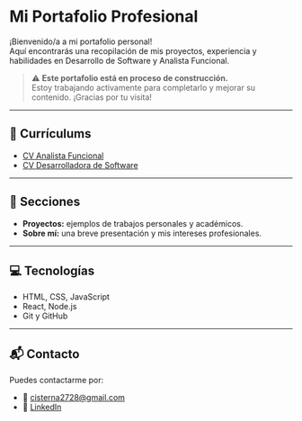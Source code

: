 # Mi Portafolio Profesional

¡Bienvenido/a a mi portafolio personal!  
Aquí encontrarás una recopilación de mis proyectos, experiencia y habilidades en Desarrollo de Software y Analista Funcional.

> ⚠️ **Este portafolio está en proceso de construcción.**  
> Estoy trabajando activamente para completarlo y mejorar su contenido. ¡Gracias por tu visita!

---

## 📄 Currículums

- [CV Analista Funcional]()
- [CV Desarrolladora de Software]()

---

## 📁 Secciones

- **Proyectos:** ejemplos de trabajos personales y académicos.
- **Sobre mí:** una breve presentación y mis intereses profesionales.

---

## 💻 Tecnologías

- HTML, CSS, JavaScript
- React, Node.js 
- Git y GitHub

---

##  📬 Contacto

Puedes contactarme por:
- 📧 [cisterna2728@gmail.com](mailto:cisterna2728@gmail.com)
- 💼 [LinkedIn]([https://linkedin.com/in/tuusuario](https://www.linkedin.com/in/ariadna-cisterna-diaco?lipi=urn%3Ali%3Apage%3Ad_flagship3_profile_view_base_contact_details%3Biy4ovDSFTX60xEaX5vQpDQ%3D%3D))
